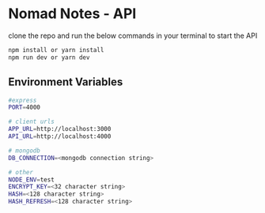 # Nomad Notes - API

clone the repo and run the below commands in your terminal to start the API

```bash
npm install or yarn install
npm run dev or yarn dev
```

## Environment Variables

```bash
#express
PORT=4000

# client urls
APP_URL=http://localhost:3000
API_URL=http://localhost:4000

# mongodb
DB_CONNECTION=<mongodb connection string>

# other
NODE_ENV=test
ENCRYPT_KEY=<32 character string>
HASH=<128 character string>
HASH_REFRESH=<128 character string>
```
